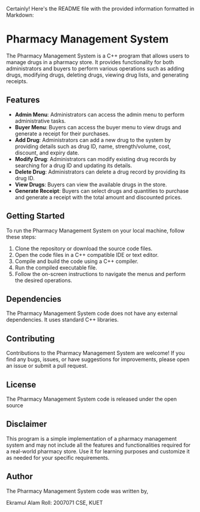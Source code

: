 Certainly! Here's the README file with the provided information formatted in Markdown:

# Pharmacy Management System

The Pharmacy Management System is a C++ program that allows users to manage drugs in a pharmacy store. It provides functionality for both administrators and buyers to perform various operations such as adding drugs, modifying drugs, deleting drugs, viewing drug lists, and generating receipts.

## Features

- **Admin Menu**: Administrators can access the admin menu to perform administrative tasks.
- **Buyer Menu**: Buyers can access the buyer menu to view drugs and generate a receipt for their purchases.
- **Add Drug**: Administrators can add a new drug to the system by providing details such as drug ID, name, strength/volume, cost, discount, and expiry date.
- **Modify Drug**: Administrators can modify existing drug records by searching for a drug ID and updating its details.
- **Delete Drug**: Administrators can delete a drug record by providing its drug ID.
- **View Drugs**: Buyers can view the available drugs in the store.
- **Generate Receipt**: Buyers can select drugs and quantities to purchase and generate a receipt with the total amount and discounted prices.

## Getting Started

To run the Pharmacy Management System on your local machine, follow these steps:

1. Clone the repository or download the source code files.
2. Open the code files in a C++ compatible IDE or text editor.
3. Compile and build the code using a C++ compiler.
4. Run the compiled executable file.
5. Follow the on-screen instructions to navigate the menus and perform the desired operations.

## Dependencies

The Pharmacy Management System code does not have any external dependencies. It uses standard C++ libraries.

## Contributing

Contributions to the Pharmacy Management System are welcome! If you find any bugs, issues, or have suggestions for improvements, please open an issue or submit a pull request.

## License

The Pharmacy Management System code is released under the open source

## Disclaimer

This program is a simple implementation of a pharmacy management system and may not include all the features and functionalities required for a real-world pharmacy store. Use it for learning purposes and customize it as needed for your specific requirements.

## Author

The Pharmacy Management System code was written by, 

Ekramul Alam
Roll: 2007071
CSE, KUET
